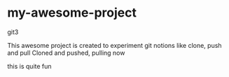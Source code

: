 # my-awesome-project
git3

This awesome project is created to experiment git notions like clone, push and pull
Cloned and pushed, pulling now

this is quite fun
